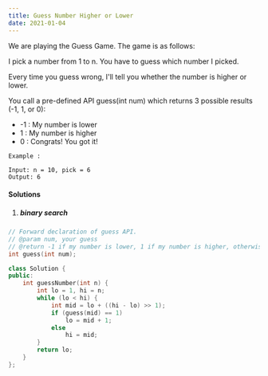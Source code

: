 ```yaml
---
title: Guess Number Higher or Lower
date: 2021-01-04
---
```

We are playing the Guess Game. The game is as follows:

I pick a number from 1 to n. You have to guess which number I picked.

Every time you guess wrong, I'll tell you whether the number is higher or lower.

You call a pre-defined API guess(int num) which returns 3 possible results (-1, 1, or 0):

- -1 : My number is lower
- 1 : My number is higher
- 0 : Congrats! You got it!

```
Example :

Input: n = 10, pick = 6
Output: 6
```


#### Solutions

1. ##### binary search

```cpp
// Forward declaration of guess API.
// @param num, your guess
// @return -1 if my number is lower, 1 if my number is higher, otherwise return 0
int guess(int num);

class Solution {
public:
    int guessNumber(int n) {
        int lo = 1, hi = n;
        while (lo < hi) {
            int mid = lo + ((hi - lo) >> 1);
            if (guess(mid) == 1)
                lo = mid + 1;
            else
                hi = mid;
        }
        return lo;
    }
};
```